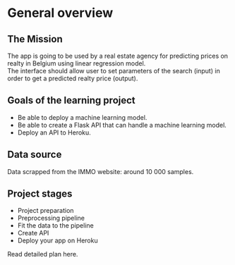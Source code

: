 # General overview

## The Mission

The app is going to be used by a real estate agency for predicting prices on realty in Belgium using linear regression model.  
The interface should allow user to set parameters of the search (input) in order to get a predicted realty price (output).

## Goals of the learning project

- Be able to deploy a machine learning model.
- Be able to create a Flask API that can handle a machine learning model.
- Deploy an API to Heroku.

## Data source

Data scrapped from the IMMO website: around 10 000 samples.

## Project stages

- Project preparation
- Preprocessing pipeline
- Fit the data to the pipeline
- Create API
- Deploy your app on Heroku

Read detailed plan here.
